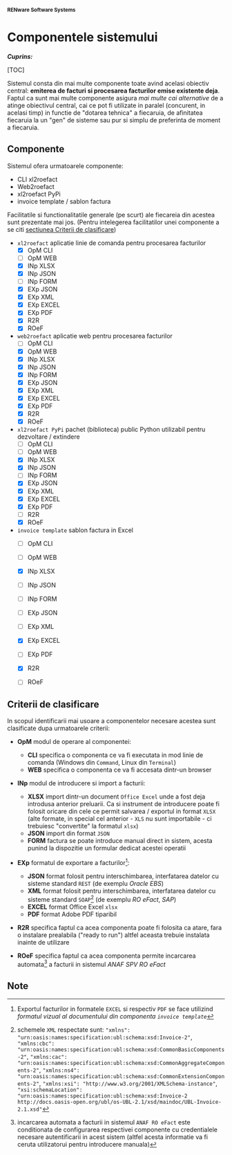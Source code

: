 <small>**RENware Software Systems**</small>

# Componentele sistemului


***Cuprins:***

[TOC]


Sistemul consta din mai multe componente toate avind acelasi obiectiv central: **emiterea de facturi si procesarea facturilor emise existente deja**. Faptul ca sunt mai multe componente asigura *mai multe cai alternative* de a atinge obiectivul central, cai ce pot fi utilizate in paralel (concurent, in acelasi timp) in functie de "dotarea tehnica" a fiecaruia, de afinitatea fiecaruia la un "gen" de sisteme sau pur si simplu de preferinta de moment a fiecaruia.




## Componente

Sistemul ofera urmatoarele componente:

* CLI xl2roefact
* Web2roefact
* xl2roefact PyPi
* invoice template / sablon factura

Facilitatile si functionalitatile generale (pe scurt) ale fiecareia din acestea sunt prezentate mai jos. (Pentru intelegerea facilitatilor unei componente a se citi [sectiunea Criterii de clasificare](#criterii-de-clasificare))  <!--#TODO: these are subject to check ref implemented features -->

* `xl2roefact` aplicatie linie de comanda pentru procesarea facturilor <!-- (stat: WIP) -->
    * [x] OpM CLI
    * [ ] OpM WEB
    * [x] INp XLSX
    * [x] INp JSON
    * [ ] INp FORM
    * [x] EXp JSON
    * [x] EXp XML
    * [x] EXp EXCEL
    * [x] EXp PDF
    * [x] R2R
    * [x] ROeF

* `web2roefact` aplicatie web pentru procesarea facturilor <!-- (stat: TBD) -->
    * [ ] OpM CLI
    * [x] OpM WEB
    * [x] INp XLSX
    * [x] INp JSON
    * [x] INp FORM
    * [x] EXp JSON
    * [x] EXp XML
    * [x] EXp EXCEL
    * [x] EXp PDF
    * [x] R2R
    * [x] ROeF

* `xl2roefact PyPi` pachet (biblioteca) public Python utilizabil pentru dezvoltare / extindere <!-- (stat: WIP) -->
    * [ ] OpM CLI
    * [ ] OpM WEB
    * [x] INp XLSX
    * [x] INp JSON
    * [ ] INp FORM
    * [x] EXp JSON
    * [x] EXp XML
    * [x] EXp EXCEL
    * [x] EXp PDF
    * [ ] R2R
    * [x] ROeF

* `invoice template` sablon factura in Excel <!-- (stat: DONE) -->
    * [ ] OpM CLI
    * [ ] OpM WEB
    * [x] INp XLSX
    * [ ] INp JSON
    * [ ] INp FORM
    * [ ] EXp JSON
    * [ ] EXp XML
    * [x] EXp EXCEL
    * [ ] EXp PDF
    * [x] R2R
    * [ ] ROeF


<!-- #TODO: [piu@240127] acestea erau gindite si ar trebyi sa ramina documete separate
    - iar referinta la ele trebuie facuta din lista de `### Componente` in dreptule fiecareia
-->




## Criterii de clasificare

In scopul identificarii mai usoare a componentelor necesare acestea sunt clasificate dupa urmatoarele criterii:

* **OpM** modul de operare al componentei:
    * **CLI** specifica o componenta ce va fi executata in mod linie de comanda (Windows din `Command`, Linux din `Terminal`)
    * **WEB** specifica o componenta ce va fi accesata dintr-un browser

* **INp**  modul de introducere si import a facturii:
    * **XLSX** import dintr-un document `Office Excel` unde a fost deja introdusa anterior preluarii. Ca si instrument de introducere poate fi folosit oricare din cele ce permit salvarea / exportul in format `XLSX` (alte formate, in special cel anterior - `XLS` nu sunt importabile - ci trebuiesc "convertite" la formatul `xlsx`)
    * **JSON** import din format `JSON`
    * **FORM** factura se poate introduce manual direct in sistem, acesta punind la dispozitie un formular dedicat acestei operatii

* **EXp** formatul de exportare a facturilor[^out_fmt]:
  * **JSON** format folosit pentru interschimbarea, interfatarea datelor cu sisteme standard `REST` (de exemplu *Oracle EBS*)
  * **XML** format folosit pentru interschimbarea, interfatarea datelor cu sisteme standard `SOAP`[^xml_schemas] (de exemplu *RO eFact*, *SAP*)
  * **EXCEL** format Office Excel `xlsx`
  * **PDF** format Adobe PDF tiparibil

* **R2R** specifica faptul ca acea componenta poate fi folosita ca atare, fara o instalare prealabila ("ready to run") altfel aceasta trebuie instalata inainte de utilizare

* **ROeF** specifica faptul ca acea componenta permite incarcarea automata[^load_spv] a facturii in sistemul *ANAF SPV RO eFact*






## Note

[^out_fmt]: Exportul facturilor in formatele `EXCEL` si respectiv `PDF` se face utilizind *formatul vizual al documentului din componenta `invoice template`*

[^xml_schemas]: schemele `XML` respectate sunt: `"xmlns": "urn:oasis:names:specification:ubl:schema:xsd:Invoice-2"`, `"xmlns:cbc": "urn:oasis:names:specification:ubl:schema:xsd:CommonBasicComponents-2"`, `"xmlns:cac": "urn:oasis:names:specification:ubl:schema:xsd:CommonAggregateComponents-2"`, `"xmlns:ns4": "urn:oasis:names:specification:ubl:schema:xsd:CommonExtensionComponents-2"`, `"xmlns:xsi": "http://www.w3.org/2001/XMLSchema-instance"`, `"xsi:schemaLocation": "urn:oasis:names:specification:ubl:schema:xsd:Invoice-2 http://docs.oasis-open.org/ubl/os-UBL-2.1/xsd/maindoc/UBL-Invoice-2.1.xsd"`

[^load_spv]: incarcarea automata a facturii in sistemul `ANAF RO eFact` este conditionata de configurarea respectivei componente cu credentialele necesare autentificarii in acest sistem (altfel acesta informatie va fi ceruta utilizatorui pentru introducere manuala)
